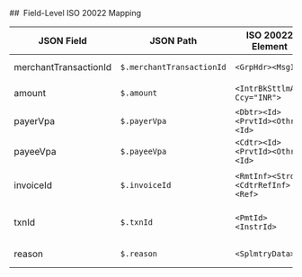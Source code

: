 ## Field-Level ISO 20022 Mapping

| JSON Field            | JSON Path                 | ISO 20022 Element                 | Notes                                 |
| --------------------- | ------------------------- | --------------------------------- | ------------------------------------- |
| merchantTransactionId | `$.merchantTransactionId` | `<GrpHdr><MsgId>`                 | Unique 35-char identifier             |
| amount                | `$.amount`                | `<IntrBkSttlmAmt Ccy="INR">`      | Two decimal places                    |
| payerVpa              | `$.payerVpa`              | `<Dbtr><Id><PrvtId><Othr><Id>`    | `<Issr>UPI</Issr>`                    |
| payeeVpa              | `$.payeeVpa`              | `<Cdtr><Id><PrvtId><Othr><Id>`    | —                                     |
| invoiceId             | `$.invoiceId`             | `<RmtInf><Strd><CdtrRefInf><Ref>` | Invoice reference in QR payload       |
| txnId                 | `$.txnId`                 | `<PmtId><InstrId>`                | Must match `MsgId` for reconciliation |
| reason                | `$.reason`                | `<SplmtryData>`                   | Free-form reversal reason             |

